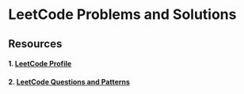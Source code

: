 # LeetCode Problems and Solutions
## Resources
#### 1. [LeetCode Profile](https://leetcode.com/ashshekhar/)
#### 2. [LeetCode Questions and Patterns](https://seanprashad.com/leetcode-patterns/)
